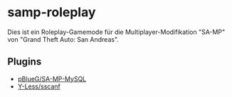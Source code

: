 samp-roleplay
=============

Dies ist ein Roleplay-Gamemode für die Multiplayer-Modifikation "SA-MP" von "Grand Theft Auto: San Andreas".

## Plugins ##

 - [pBlueG/SA-MP-MySQL][1]
 - [Y-Less/sscanf][2]


  [1]: https://github.com/pBlueG/SA-MP-MySQL
  [2]: https://github.com/Y-Less/sscanf
